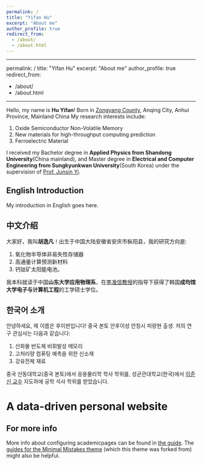 ```yaml
---
permalink: /
title: "Yifan Hu"
excerpt: "About me"
author_profile: true
redirect_from: 
  - /about/
  - /about.html
---
```

---
permalink: /
title: "Yifan Hu"
excerpt: "About me"
author_profile: true
redirect_from: 
  - /about/
  - /about.html
---

Hello, my name is **Hu Yifan**! Born in [Zongyang County](https://baike.baidu.com/item/%E6%9E%9E%E9%98%B3%E5%8E%BF/434983), Anqing City, Anhui Province, Mainland China
My research interests include: 
1. Oxide Semiconductor Non-Volatile Memory
2. New materials for high-throughput computing prediction
3. Ferroelectric Material

I received my Bachelor degree in **Applied Physics from Shandong University**(China mainland), and Master degree in **Electrical and Computer Engineering from Sungkyunkwan University**(South Korea) under the supervision of [Prof. Junsin Yi](http://joy.skku.ac.kr/main/page.html?pid=8).

English Introduction
------
My introduction in English goes here.

中文介绍
------
大家好，我叫**胡逸凡**！出生于中国大陆安徽省安庆市枞阳县，我的研究方向是:
1. 氧化物半导体非易失性存储器
2. 高通量计算预测新材料
3. 钙钛矿太阳能电池。

我本科就读于中国**山东大学应用物理系**，在[李准信教授](http://joy.skku.ac.kr/main/page.html?pid=8)的指导下获得了韩国**成均馆大学电子与计算机工程**的工学硕士学位。

한국어 소개
------
안녕하세요, 제 이름은 후이판입니다! 중국 본토 안후이성 안칭시 피량현 출생.
저의 연구 관심사는 다음과 같습니다: 
1. 산화물 반도체 비휘발성 메모리
2. 고처리량 컴퓨팅 예측을 위한 신소재
3. 강유전체 재료

중국 산동대학교(중국 본토)에서 응용물리학 학사 학위를, 성균관대학교(한국)에서 [이준신 교수](http://joy.skku.ac.kr/main/page.html?pid=8) 지도하에 공학 석사 학위를 받았습니다.

A data-driven personal website
======

For more info
------
More info about configuring academicpages can be found in [the guide](https://academicpages.github.io/markdown/). The [guides for the Minimal Mistakes theme](https://mmistakes.github.io/minimal-mistakes/docs/configuration/) (which this theme was forked from) might also be helpful.
